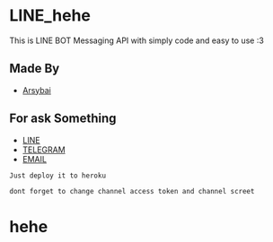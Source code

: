 # LINE_hehe
This is LINE BOT Messaging API with simply code and easy to use :3


## Made By
  - [Arsybai](https://arsybai.xyz)
  
## For ask Something
  - [LINE](https://line.me/ti/p/~arsy22bai)
  - [TELEGRAM](t.me/arsybai)
  - [EMAIL](mailto:mail@arsybai.xyz)
  
```
Just deploy it to heroku

dont forget to change channel access token and channel screet
```

# hehe
